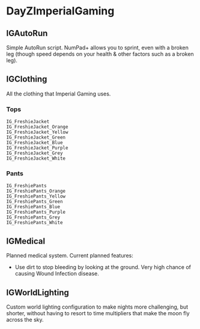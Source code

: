 # DayZImperialGaming

## IGAutoRun
Simple AutoRun script. NumPad+ allows you to sprint, even with a broken leg (though speed depends on your health & other factors such as a broken leg).

## IGClothing
All the clothing that Imperial Gaming uses.

### Tops
```
IG_FreshieJacket
IG_FreshieJacket_Orange
IG_FreshieJacket_Yellow
IG_FreshieJacket_Green
IG_FreshieJacket_Blue
IG_FreshieJacket_Purple
IG_FreshieJacket_Grey
IG_FreshieJacket_White
```
### Pants
```
IG_FreshiePants
IG_FreshiePants_Orange
IG_FreshiePants_Yellow
IG_FreshiePants_Green
IG_FreshiePants_Blue
IG_FreshiePants_Purple
IG_FreshiePants_Grey
IG_FreshiePants_White
```

## IGMedical
Planned medical system. Current planned features:
* Use dirt to stop bleeding by looking at the ground. Very high chance of causing Wound Infection disease.

## IGWorldLighting
Custom world lighting configuration to make nights more challenging, but shorter, without having to resort to time multipliers that make the moon fly across the sky.
